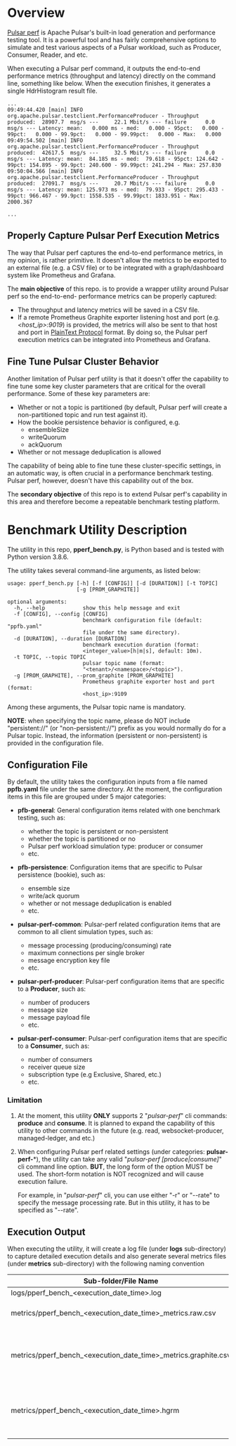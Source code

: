 # Overview

[Pulsar perf](https://pulsar.apache.org/docs/en/performance-pulsar-perf/) is Apache Pulsar's built-in load generation and performance testing tool. It is a powerful tool and has fairly comprehensive options to simulate and test various aspects of a Pulsar workload, such as Producer, Consumer, Reader, and etc. 

When executing a Pulsar perf command, it outputs the end-to-end performance metrics (throughput and latency) directly on the command line, something like below. When the execution finishes, it generates a single HdrHistogram result file. 

```
...
09:49:44.420 [main] INFO  org.apache.pulsar.testclient.PerformanceProducer - Throughput produced:  28907.7  msg/s ---     22.1 Mbit/s --- failure      0.0 msg/s --- Latency: mean:   0.000 ms - med:   0.000 - 95pct:   0.000 - 99pct:   0.000 - 99.9pct:   0.000 - 99.99pct:   0.000 - Max:   0.000
09:49:54.502 [main] INFO  org.apache.pulsar.testclient.PerformanceProducer - Throughput produced:  42617.5  msg/s ---     32.5 Mbit/s --- failure      0.0 msg/s --- Latency: mean:  84.185 ms - med:  79.618 - 95pct: 124.642 - 99pct: 154.895 - 99.9pct: 240.600 - 99.99pct: 241.294 - Max: 257.830
09:50:04.566 [main] INFO  org.apache.pulsar.testclient.PerformanceProducer - Throughput produced:  27091.7  msg/s ---     20.7 Mbit/s --- failure      0.0 msg/s --- Latency: mean: 125.973 ms - med:  79.933 - 95pct: 295.433 - 99pct: 966.467 - 99.9pct: 1558.535 - 99.99pct: 1833.951 - Max: 2000.367

...
``` 

## Properly Capture Pulsar Perf Execution Metrics

The way that Pulsar perf captures the end-to-end performance metrics, in my opinion, is rather primitive. It doesn't allow the metrics to be exported to an external file (e.g. a CSV file) or to be integrated with a graph/dashboard system like Prometheus and Grafana.

The **main objective** of this repo. is to provide a wrapper utility around Pulsar perf so the end-to-end- performance metrics can be properly captured:
* The throughput and latency metrics will be saved in a CSV file.
* If a remote Prometheus Graphite exporter listening host and port (e.g. *<host_ip>:9019*) is provided, the metrics will also be sent to that host and port in [PlainText Protocol](https://graphite.readthedocs.io/en/stable/feeding-carbon.html#the-plaintext-protocol) format. By doing so, the Pulsar perf execution metrics can be integrated into Prometheus and Grafana.

## Fine Tune Pulsar Cluster Behavior

Another limitation of Pulsar perf utility is that it doesn't offer the capability to fine tune some key cluster parameters that are critical for the overall performance. Some of these key parameters are:
* Whether or not a topic is partitioned (by default, Pulsar perf will create a non-partitioned topic and run test against it).
* How the bookie persistence behavior is configured, e.g.
  * ensembleSize
  * writeQuorum
  * ackQuorum
* Whether or not message deduplication is allowed

The capability of being able to fine tune these cluster-specific settings, in an automatic way, is often crucial in a performance benchmark testing. Pulsar perf, however, doesn't have this capability out of the box. 

The **secondary objective** of this repo is to extend Pulsar perf's capability in this area and therefore become a repeatable benchmark testing platform.

# Benchmark Utility Description

The utility in this repo, **pperf_bench.py**, is Python based and is tested with Python version 3.8.6.

The utility takes several command-line arguments, as listed below:
```
usage: pperf_bench.py [-h] [-f [CONFIG]] [-d [DURATION]] [-t TOPIC]
                      [-g [PROM_GRAPHITE]]

optional arguments:
  -h, --help            show this help message and exit
  -f [CONFIG], --config [CONFIG]
                        benchmark configuration file (default: "ppfb.yaml"
                        file under the same directory).
  -d [DURATION], --duration [DURATION]
                        benchmark execution duration (format:
                        <integer_value>[h|m|s], default: 10m).
  -t TOPIC, --topic TOPIC
                        pulsar topic name (format:
                        "<tenant>/<namespace>/<topic>").
  -g [PROM_GRAPHITE], --prom_graphite [PROM_GRAPHITE]
                        Prometheus graphite exporter host and port (format:
                        <host_ip>:9109
```

Among these arguments, the Pulsar topic name is mandatory.

**NOTE**: when specifying the topic name, please do NOT include "persistent://" (or "non-persistent://") prefix as you would normally do for a Pulsar topic. Instead, the information (persistent or non-persistent) is provided in the configuration file.

## Configuration File 

By default, the utility takes the configuration inputs from a file named **ppfb.yaml** file under the same directory. At the moment, the configuration items in this file are grouped under 5 major categories:

* **pfb-general**: General configuration items related with one benchmark testing, such as:
  * whether the topic is persistent or non-persistent
  * whether the topic is partitioned or no 
  * Pulsar perf workload simulation type: producer or consumer
  * etc.

* **pfb-persistence**: Configuration items that are specific to Pulsar persistence (bookie), such as: 
  * ensemble size 
  * write/ack quorum
  * whether or not message deduplication is enabled
  * etc. 

* **pulsar-perf-common**: Pulsar-perf related configuration items that are common to all client simulation types, such as:
  * message processing (producing/consuming) rate
  * maximum connections per single broker
  * message encryption key file
  * etc.
  
* **pulsar-perf-producer**: Pulsar-perf configuration items that are specific to a **Producer**, such as:
  * number of producers
  * message size
  * message payload file
  * etc.

* **pulsar-perf-consumer**: Pulsar-perf configuration items that are specific to a **Consumer**, such as:
  * number of consumers
  * receiver queue size
  * subscription type (e.g Exclusive, Shared, etc.)
  * etc.
  
### Limitation

1. At the moment, this utility **ONLY** supports 2 "*pulsar-perf*" cli commands: **produce** and **consume**. It is planned to expand the capability of this utility to other commands in the future (e.g. read, websocket-producer, managed-ledger, and etc.)  

2. When configuring Pulsar perf related settings (under categories: **pulsar-perf-***), the utility can take any valid "*pulsar-perf [produce|consume]*" cli command line option. **BUT**, the long form of the option MUST be used. The short-form notation is NOT recognized and will cause execution failure. 

   For example, in "*pulsar-perf*" cli, you can use either "-r" or "--rate" to specify the message processing rate. But in this utility, it has to be specified as "--rate".

## Execution Output

When executing the utility, it will create a log file (under **logs** sub-directory) to capture detailed execution details and also generate several metrics files (under **metrics** sub-directory) with the following naming convention

| Sub-folder/File Name | Description |
| -------------------- | ----------- |
| logs/pperf_bench_<execution_date_time>.log | main log file |
| metrics/pperf_bench_<execution_date_time>_metrics.raw.csv | raw metrics in tabular CSV format |
| metrics/pperf_bench_<execution_date_time>_metrics.graphite.csv | (**Optional**) Prometheus Graphite Exporter oriented format |
| metrics/pperf_bench_<execution_date_time>.hgrm | (**Optional**) The original HdrHistogram file generated by *pulsar-perf* cli |



